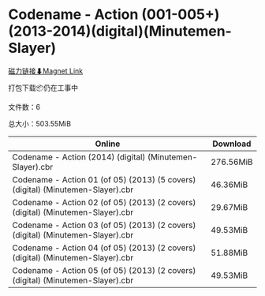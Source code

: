 # Codename - Action (001-005+)(2013-2014)(digital)(Minutemen-Slayer)

[磁力链接⬇Magnet Link](magnet:?xt=urn:btih:4c84bce7dc86a1df4715ad41e3754439f0d27380&dn=Codename%20-%20Action%20%28001-005%2B%29%282013-2014%29%28digital%29%28Minutemen-Slayer%29)

打包下载📦仍在工事中

文件数：6

总大小：503.55MiB

Online | Download
--- | ---
Codename - Action (2014) (digital) (Minutemen-Slayer).cbr | 276.56MiB
Codename - Action 01 (of 05) (2013) (5 covers) (digital) (Minutemen-Slayer).cbr | 46.36MiB
Codename - Action 02 (of 05) (2013) (2 covers) (digital) (Minutemen-Slayer).cbr | 29.67MiB
Codename - Action 03 (of 05) (2013) (2 covers) (digital) (Minutemen-Slayer).cbr | 49.53MiB
Codename - Action 04 (of 05) (2013) (2 covers) (digital) (Minutemen-Slayer).cbr | 51.88MiB
Codename - Action 05 (of 05) (2013) (2 covers) (digital) (Minutemen-Slayer).cbr | 49.53MiB